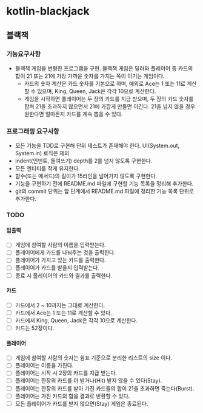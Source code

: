 # kotlin-blackjack

## 블랙잭
### 기능요구사항
- 블랙잭 게임을 변형한 프로그램을 구현. 블랙잭 게임은 딜러와 플레이어 중 카드의 합이 21 또는 21에 가장 가까운 숫자를 가지는 쪽이 이기는 게임이다.
  - 카드의 숫자 계산은 카드 숫자를 기본으로 하며, 예외로 Ace는 1 또는 11로 계산할 수 있으며, King, Queen, Jack은 각각 10으로 계산한다.
  - 게임을 시작하면 플레이어는 두 장의 카드를 지급 받으며, 
  두 장의 카드 숫자를 합쳐 21을 초과하지 않으면서 21에 가깝게 만들면 이긴다.
  21을 넘지 않을 경우 원한다면 얼마든지 카드를 계속 뽑을 수 있다.


### 프로그래밍 요구사항
- 모든 기능을 TDD로 구현해 단위 테스트가 존재해야 한다. UI(System.out, System.in) 로직은 제외
- indent(인덴트, 들여쓰기) depth를 2를 넘지 않도록 구현한다.
- 모든 엔티티를 작게 유지한다.
- 함수(또는 메서드)의 길이가 15라인을 넘어가지 않도록 구현한다.
- 기능을 구현하기 전에 README.md 파일에 구현할 기능 목록을 정리해 추가한다.
- git의 commit 단위는 앞 단계에서 README.md 파일에 정리한 기능 목록 단위로 추가한다.

### TODO
#### 입출력
- [ ] 게임에 참여할 사람의 이름을 입력받는다.
- [ ] 플레이어에게 카드를 나눠주는 것을 출력한다.
- [ ] 플레이어가 가지고 있는 카드를 출력한다.
- [ ] 플레이어가 카드를 받을지 입력받는다.
- [ ] 종료 시 플레이어의 카드와 결과를 출력한다.

#### 카드
- [ ] 카드에서 2 ~ 10까지는 그대로 계산한다.
- [ ] 카드에서 Ace는 1 또는 11로 계산할 수 있다.
- [ ] 카드에서 King, Queen, Jack은 각각 10으로 계산한다.
- [ ] 카드는 52장이다.

#### 플레이어
- [ ] 게임에 참여할 사람의 숫자는 쉼표 기준으로 분리한 리스트의 size 이다.
- [ ] 플레이어는 이름을 가진다.
- [ ] 플레이어는 시작 시 2장의 카드를 지급 받는다.
- [ ] 플레이어는 한장의 카드를 더 받거나(Hit) 받지 않을 수 있다(Stay).
- [ ] 플레이어는 한장의 카드를 받아 가진 카드들의 합이 21을 초과하면 죽는다(Burst).
- [ ] 플레이어는 가진 카드의 합을 결과로 반환할 수 있다.
- [ ] 모든 플레이어가 카드를 받지 않으면(Stay) 게임은 종료된다.